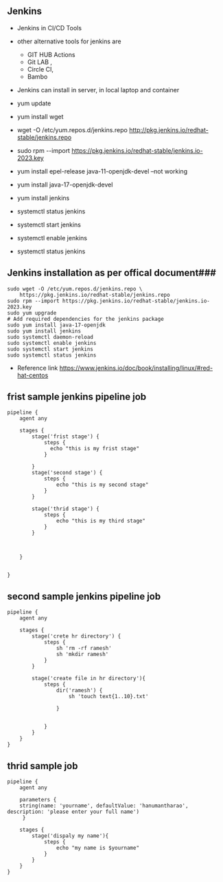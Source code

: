 ## Jenkins
 - Jenkins in CI/CD Tools
 - other alternative tools for jenkins are 
   -  GIT HUB Actions
   -  Git LAB ,
   -  Circle CI, 
   -  Bambo
- Jenkins can install in server, in local laptop and container

   




- yum update
-  yum install wget
-  wget -O /etc/yum.repos.d/jenkins.repo http://pkg.jenkins.io/redhat-stable/jenkins.repo
-  sudo rpm --import https://pkg.jenkins.io/redhat-stable/jenkins.io-2023.key
- yum install epel-release java-11-openjdk-devel –not working
- yum install java-17-openjdk-devel
-  yum install jenkins
- systemctl status jenkins
-  systemctl start jenkins
-  systemctl enable jenkins
-  systemctl status jenkins
## Jenkins installation as per offical document###
```
sudo wget -O /etc/yum.repos.d/jenkins.repo \
    https://pkg.jenkins.io/redhat-stable/jenkins.repo
sudo rpm --import https://pkg.jenkins.io/redhat-stable/jenkins.io-2023.key
sudo yum upgrade
# Add required dependencies for the jenkins package
sudo yum install java-17-openjdk
sudo yum install jenkins
sudo systemctl daemon-reload
sudo systemctl enable jenkins
sudo systemctl start jenkins
sudo systemctl status jenkins

```
- Reference link
  https://www.jenkins.io/doc/book/installing/linux/#red-hat-centos


## frist sample jenkins pipeline job
```
pipeline {
    agent any
    
    stages {
        stage('frist stage') {
            steps {
              echo "this is my frist stage"  
            }
            
        }
        stage('second stage') {
            steps {
                echo "this is my second stage"
            }
        }
        
        stage('thrid stage') {
            steps {
                echo "this is my third stage"
            }
        }
        
        
        
    }
    
    
}
```
## second sample jenkins pipeline job
```
pipeline {
    agent any
    
    stages {
        stage('crete hr directory') {
            steps {
                sh 'rm -rf ramesh'
                sh 'mkdir ramesh'
            }
        }
        
        stage('create file in hr directory'){
            steps {
                dir('ramesh') {
                    sh 'touch text{1..10}.txt'
                    
                }

                
            }
        }
    }
}
```
## thrid sample job
```
pipeline {
    agent any
    
    parameters {
    string(name: 'yourname', defaultValue: 'hanumantharao', description: 'please enter your full name')
     }
    
    stages {
        stage('dispaly my name'){
            steps {
                echo "my name is $yourname"
            }
        }
    }
}
```